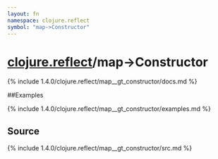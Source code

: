 ```yaml
---
layout: fn
namespace: clojure.reflect
symbol: "map->Constructor"
---
```


# [clojure.reflect](../)/map->Constructor

{% include 1.4.0/clojure.reflect/map__gt_constructor/docs.md %}

##Examples

{% include 1.4.0/clojure.reflect/map__gt_constructor/examples.md %}
## Source
{% include 1.4.0/clojure.reflect/map__gt_constructor/src.md %}

